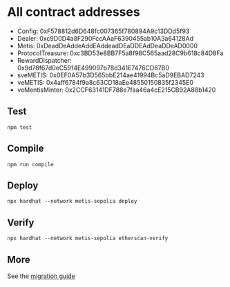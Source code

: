 # All contract addresses

- Config: 0xF578812d6D648fc007365f780894A9c13DDd5f93
- Dealer: 0xc9D0D4a8F290FccAAaF6390455ab10A3a64128Ad
- Metis:  0xDeadDeAddeAddEAddeadDEaDDEAdDeaDDeAD0000
- ProtocolTreasure: 0xc3BD53e8BB7F5a8f98C565aad28C9b618c84D8Fa
- RewardDispatcher: 0x9d78f67d0eC5914E499097b78d341E7476CD67B0
- sveMETIS:  0x0EF0A57b3D565bbE214ae41994Bc5aD9EBAD7243
- veMETIS: 0x4aff6784f9a8c63CD18aEe48550150835f2345E0
- veMentisMinter: 0x2CCF63141DF788e7faa46a4cE215CB92A88b1420

## Test

```
npm test
```

## Compile

```
npm run compile
```

## Deploy

```
npx hardhat --network metis-sepolia deploy
```

## Verify

```
npx hardhat --network metis-sepolia etherscan-verify
```

## More

See the [migration guide](./migration.md)
